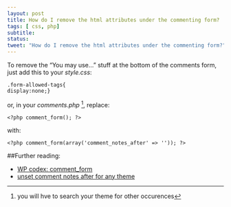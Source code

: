```yaml
---
layout: post
title: How do I remove the html attributes under the commenting form?
tags: [ css, php]
subtitle:
status:
tweet: "How do I remove the html attributes under the commenting form?"
---
```


To remove the “You may use…” stuff at the bottom of the comments form, just add this to your _style.css_:

    .form-allowed-tags{ 
    display:none;} 

or, in your _comments.php_ [^1], replace:

    <?php comment_form(); ?>

[^1]: you will hve to search your theme for other occurences

with:

    <?php comment_form(array('comment_notes_after' => '')); ?>

##Further reading:

- [WP codex: comment_form](https://codex.wordpress.org/Function_Reference/comment_form)
- [unset comment notes after for any theme](https://wordpress.org/support/topic/unset-comment_notes_after-for-any-theme)
